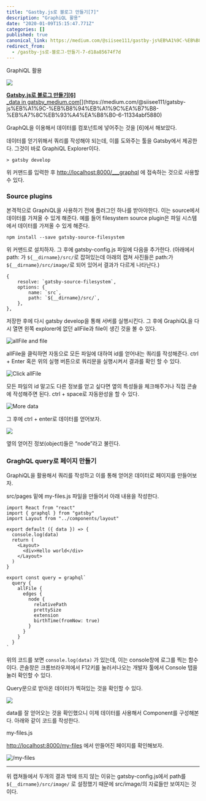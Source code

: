 ```yaml
---
title: "Gastby.js로 블로그 만들기[7]"
description: "GraphiQL 활용"
date: "2020-01-09T15:15:47.771Z"
categories: []
published: true
canonical_link: https://medium.com/@siisee111/gastby-js%EB%A1%9C-%EB%B8%94%EB%A1%9C%EA%B7%B8-%EB%A7%8C%EB%93%A4%EA%B8%B0-7-d18a85674f7d
redirect_from:
  - /gastby-js로-블로그-만들기-7-d18a85674f7d
---
```


GraphiQL 활용

![](./asset-1.jpg)

[**Gatsby.js로 블로그 만들기\[6\]**  
_data in gatsby_medium.com](https://medium.com/@siisee111/gatsby-js%EB%A1%9C-%EB%B8%94%EB%A1%9C%EA%B7%B8-%EB%A7%8C%EB%93%A4%EA%B8%B0-6-11334abf5880 "https://medium.com/@siisee111/gatsby-js%EB%A1%9C-%EB%B8%94%EB%A1%9C%EA%B7%B8-%EB%A7%8C%EB%93%A4%EA%B8%B0-6-11334abf5880")[](https://medium.com/@siisee111/gatsby-js%EB%A1%9C-%EB%B8%94%EB%A1%9C%EA%B7%B8-%EB%A7%8C%EB%93%A4%EA%B8%B0-6-11334abf5880)

GraphQL을 이용해서 데이터를 컴포넌트에 넣어주는 것을 \[6\]에서 해보았다.

데이터를 얻기위해서 쿼리를 작성해야 되는데, 이를 도와주는 툴을 Gatsby에서 제공한다. 그것이 바로 GraphiQL Explorer이다.

```
> gatsby develop
```

위 커맨드를 입력한 후 [http://localhost:8000/\_\_\_graphql](http://localhost:8000/___graphql) 에 접속하는 것으로 사용할 수 있다.

### Source plugins

본격적으로 GraphiQL을 사용하기 전에 플러그인 하나를 받아야한다. 이는 source에서 데이터를 가져올 수 있게 해준다. 예를 들어 filesystem source plugin은 파일 시스템에서 데이터를 가져올 수 있게 해준다.

```
npm install --save gatsby-source-filesystem
```

위 커맨드로 설치하자. 그 후에 gatsby-config.js 파일에 다음을 추가한다. (아래에서 path: 가 `${__dirname}/src/`로 잡혀있는데 아래의 캡쳐 사진들은 path:가 `${__dirname}/src/image/`로 되어 있어서 결과가 다르게 나타난다.)

```
{
    resolve: `gatsby-source-filesystem`,
    options: {
        name: `src`,
        path: `${__dirname}/src/`,
    },
},
```

저장한 후에 다시 gatsby develop을 통해 서버를 실행시킨다. 그 후에 GraphiQL을 다시 열면 왼쪽 explorer에 없던 allFile과 file이 생긴 것을 볼 수 있다.

![allFile and file](./asset-2.png)

allFile을 클릭하면 자동으로 모든 파일에 대하여 id를 얻어내는 쿼리를 작성해준다. ctrl + Enter 혹은 위의 실행 버튼으로 쿼리문을 실행시켜서 결과를 확인 할 수 있다.

![Click allFile](./asset-3.png)

모든 파일의 id 말고도 다른 정보를 얻고 싶다면 옆의 특성들을 체크해주거나 직접 콘솔에 작성해주면 된다. ctrl + space로 자동완성을 할 수 있다.

![More data](./asset-4.png)

그 후에 ctrl + enter로 데이터를 얻어보자.

![](./asset-5.png)

옆의 얻어진 정보(object)들은 “node”라고 불린다.

### GraghQL query로 페이지 만들기

GraphiQL을 활용해서 쿼리를 작성하고 이를 통해 얻어온 데이터로 페이지를 만들어보자.

src/pages 밑에 my-files.js 파일을 만들어서 아래 내용을 작성한다.

```
import React from "react"
import { graphql } from "gatsby"
import Layout from "../components/layout"

export default ({ data }) => {
  console.log(data)
  return (
    <Layout>
      <div>Hello world</div>
    </Layout>
  )
}

export const query = graphql`
  query {
    allFile {
      edges {
        node {
          relativePath
          prettySize
          extension
          birthTime(fromNow: true)
        }
      }
    }
  }
`
```

위의 코드를 보면 `console.log(data)` 가 있는데, 이는 console창에 로그를 찍는 함수이다. 콘솔창은 크롬브라우져에서 F12키를 눌러서나오는 개발자 툴에서 Console 탭을 눌러 확인할 수 있다.

Query문으로 받아온 데이터가 찍혀있는 것을 확인할 수 있다.

![](./asset-6.png)

data를 잘 얻어오는 것을 확인했으니 이제 데이터를 사용해서 Component를 구성해본다. 아래와 같이 코드를 작성한다.

my-files.js

[http://localhost:8000/my-files](http://localhost:8000/my-files) 에서 만들어진 페이지를 확인해보자.

![/my-files](./asset-7.png)

---

위 캡쳐들에서 두개의 결과 밖에 뜨지 않는 이유는 gatsby-config.js에서 path를 `${__dirname}/src/image/` 로 설정했기 때문에 src/image/의 자료들만 보여지는 것이다.
